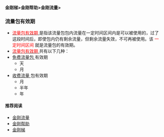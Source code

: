 #### 金刚梯>金刚帮助>金刚流量>
### 流量包有效期

- [<font color="red"> 流量包有效期 </font>]()是指该流量包包内流量在一定时间区间内是可以被使用的，过了这段时间后，即使包内仍有剩余流量，但剩余流量失效，不可再被使用。该<font color="red"> 一定时间区间 </font>就是流量包的有效期。
-  [<font color="red"> 流量包有效期 </font>]()共有以下几种：
  - [ 免费流量包 ](https://a2zitpro.github.io/web/kkdatatrafficfree)有效期
    - 天
    - 月
  - [ 收费流量 ](https://a2zitpro.github.io/web/kkpriceofkkvpn1.0)包有效期
    - 月
    - 半年
    - 年

#### 推荐阅读

- [金刚流量](https://a2zitpro.github.io/web/listkkdatatraffic)
- [金刚帮助](https://a2zitpro.github.io/web/list_helpkkvpn)
- [金刚梯](https://a2zitpro.github.io/web/dlb)
